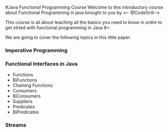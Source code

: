 #Java Functional Programming Course
Welcome to this introductory course about Functional Programming in java brought to you by <-- @CodeGrill-->

This course is all about teaching all the basics you need to know in ordre to get strted with functional programming in Java 8+. 

We are going to cover the following topics in this little paper.

### Imperative Programming

### Functional Interfaces in Java
* Functions
* BiFunctions
* Chaining Functions
* Consumers
* BiConsumers
* Suppliers
* Predicates
* BiPredicates

### Streams